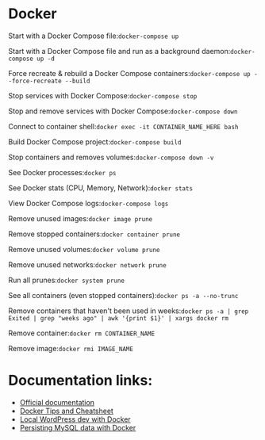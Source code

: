 # Docker

Start with a Docker Compose file:`
docker-compose up
`

Start with a Docker Compose file and run as a background daemon:`
docker-compose up -d
`

Force recreate & rebuild a Docker Compose containers:`
docker-compose up --force-recreate --build
`

Stop services with Docker Compose:`
docker-compose stop
`

Stop and remove services with Docker Compose:`
docker-compose down
`

Connect to container shell:`
docker exec -it CONTAINER_NAME_HERE bash
`

Build Docker Compose project:`
docker-compose build
`

Stop containers and removes volumes:`
docker-compose down -v
`

See Docker processes:`
docker ps
`

See Docker stats (CPU, Memory, Network):`
docker stats
`

View Docker Compose logs:`
docker-compose logs
`

Remove unused images:`
docker image prune
`

Remove stopped containers:`
docker container prune
`

Remove unused volumes:`
docker volume prune
`

Remove unused networks:`
docker network prune
`

Run all prunes:`
docker system prune
`

See all containers (even stopped containers):`
docker ps -a --no-trunc
`

Remove containers that haven't been used in weeks:`
docker ps -a | grep Exited | grep "weeks ago" | awk '{print $1}' | xargs docker rm
`

Remove container:`
docker rm CONTAINER_NAME
`

Remove image:`
docker rmi IMAGE_NAME
`

# Documentation links:

* [Official documentation](https://docs.docker.com)
* [Docker Tips and Cheatsheet](https://blog.jez.io/2015/07/12/docker-tips-and-cheatsheet/)
* [Local WordPress dev with Docker](https://medium.com/@tatemz/local-wordpress-development-with-docker-3-easy-steps-a7c375366b9)
* [Persisting MySQL data with Docker](https://stackoverflow.com/questions/39175194/docker-compose-persistent-data-mysql/39208187#39208187)


